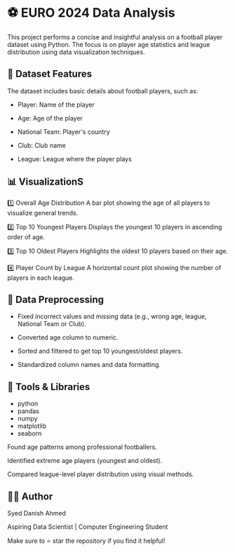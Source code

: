 # ⚽ EURO 2024 Data Analysis
This project performs a concise and insightful analysis on a football player dataset using Python. The focus is on player age statistics and league distribution using data visualization techniques.

## 📁 Dataset Features
The dataset includes basic details about football players, such as:

- Player: Name of the player

- Age: Age of the player

- National Team: Player's country

- Club: Club name

- League: League where the player plays

## 📊 VisualizationS
1️⃣ Overall Age Distribution A bar plot showing the age of all players to visualize general trends.

2️⃣ Top 10 Youngest Players Displays the youngest 10 players in ascending order of age.

3️⃣ Top 10 Oldest Players Highlights the oldest 10 players based on their age.

4️⃣ Player Count by League A horizontal count plot showing the number of players in each league.

## 🧹 Data Preprocessing

- Fixed incorrect values and missing data (e.g., wrong age, league, National Team or Club).

- Converted age column to numeric.

- Sorted and filtered to get top 10 youngest/oldest players.

- Standardized column names and data formatting.

## 📌 Tools & Libraries
- python
- pandas
- numpy
- matplotlib
- seaborn

Found age patterns among professional footballers.

Identified extreme age players (youngest and oldest).

Compared league-level player distribution using visual methods.

## 👨‍💻 Author
Syed Danish Ahmed

Aspiring Data Scientist | Computer Engineering Student

Make sure to ⭐ star the repository if you find it helpful!
